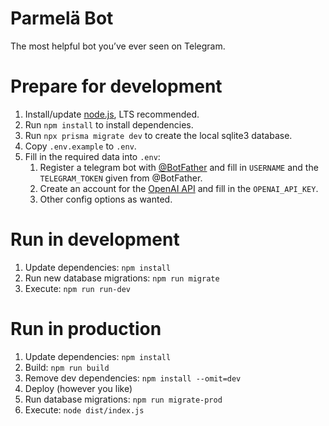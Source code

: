 # Parmelä Bot

The most helpful bot you’ve ever seen on Telegram.

# Prepare for development

1. Install/update [node.js](https://nodejs.org/), LTS recommended.
2. Run `npm install` to install dependencies.
3. Run `npx prisma migrate dev` to create the local sqlite3 database.
4. Copy `.env.example` to `.env`.
5. Fill in the required data into `.env`:
   1. Register a telegram bot with [@BotFather](https://t.me/BotFather) and fill in `USERNAME` and the `TELEGRAM_TOKEN`
      given from @BotFather.
   2. Create an account for the [OpenAI API](https://openai.com/api/) and fill in the `OPENAI_API_KEY`.
   3. Other config options as wanted.

# Run in development

1. Update dependencies: `npm install`
2. Run new database migrations: `npm run migrate`
3. Execute: `npm run run-dev`

# Run in production

1. Update dependencies: `npm install`
2. Build: `npm run build`
3. Remove dev dependencies: `npm install --omit=dev`
4. Deploy (however you like)
5. Run database migrations: `npm run migrate-prod`
6. Execute: `node dist/index.js`
